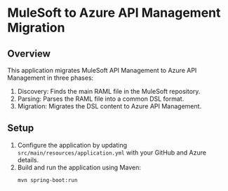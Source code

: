 # MuleSoft to Azure API Management Migration

## Overview
This application migrates MuleSoft API Management to Azure API Management in three phases:
1. Discovery: Finds the main RAML file in the MuleSoft repository.
2. Parsing: Parses the RAML file into a common DSL format.
3. Migration: Migrates the DSL content to Azure API Management.

## Setup
1. Configure the application by updating `src/main/resources/application.yml` with your GitHub and Azure details.
2. Build and run the application using Maven:
   ```sh
   mvn spring-boot:run
